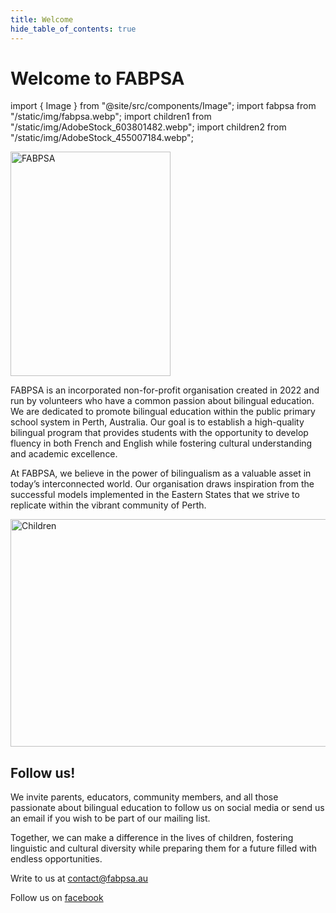 ```yaml
---
title: Welcome
hide_table_of_contents: true
---
```


# Welcome to FABPSA

import { Image } from "@site/src/components/Image";
import fabpsa from "/static/img/fabpsa.webp";
import children1 from "/static/img/AdobeStock_603801482.webp";
import children2 from "/static/img/AdobeStock_455007184.webp";

<Image src={fabpsa} alt="FABPSA" width="256px" height="359px" />

FABPSA is an incorporated non-for-profit organisation created in 2022 and run by volunteers who have a common passion about bilingual education. We are dedicated to promote bilingual education within the public primary school system in Perth, Australia. Our goal is to establish a high-quality bilingual program that provides students with the opportunity to develop fluency in both French and English while fostering cultural understanding and academic excellence.

At FABPSA, we believe in the power of bilingualism as a valuable asset in today’s interconnected world. Our organisation draws inspiration from the successful models implemented in the Eastern States that we strive to replicate within the vibrant community of Perth.

<Image src={children1} alt="Children" width="650px" height="364px"/>

<div class="frame">

## Follow us!

We invite parents, educators, community members, and all those passionate about bilingual education to follow us on social media or send us an email if you wish to be part of our mailing list.

Together, we can make a difference in the lives of children, fostering linguistic and cultural diversity while preparing them for a future filled with endless opportunities.

<div style={{ marginTop: "32px" }} class="textCenter">

Write to us at contact@fabpsa.au

Follow us on [facebook](https://www.facebook.com/profile.php?id=100081751441463)

<!-- <Image src={children2} alt="Children" width="450px"/> -->

</div>

</div>
